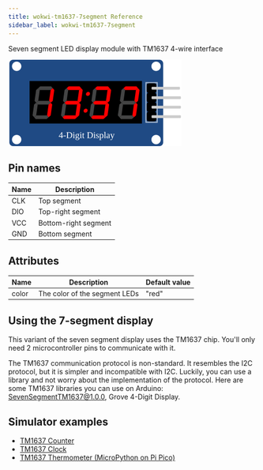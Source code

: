 ```yaml
---
title: wokwi-tm1637-7segment Reference
sidebar_label: wokwi-tm1637-7segment
---
```


Seven segment LED display module with TM1637 4-wire interface

![Wokwi TM1637 Seven Segment](wokwi-tm1637-7segment.svg)

## Pin names

| Name | Description          |
| ---- | -------------------- |
| CLK  | Top segment          |
| DIO  | Top-right segment    |
| VCC  | Bottom-right segment |
| GND  | Bottom segment       |

## Attributes

| Name  | Description                   | Default value |
| ----- | ----------------------------- | ------------- |
| color | The color of the segment LEDs | "red"         |

## Using the 7-segment display

This variant of the seven segment display uses the TM1637 chip. You'll only need 2 microcontroller pins to communicate with it.

The TM1637 communication protocol is non-standard. It resembles the I2C protocol, but it is simpler and incompatible with I2C. Luckily, you can use a library and not worry about the implementation of the protocol. Here are some TM1637 libraries you can use on Arduino: [SevenSegmentTM1637@1.0.0](https://github.com/bremme/arduino-tm1637), Grove 4-Digit Display.

## Simulator examples

- [TM1637 Counter](https://wokwi.com/projects/339227323398095442)
- [TM1637 Clock](https://wokwi.com/projects/339227567530705492)
- [TM1637 Thermometer (MicroPython on Pi Pico)](https://wokwi.com/projects/339373435833549395)
